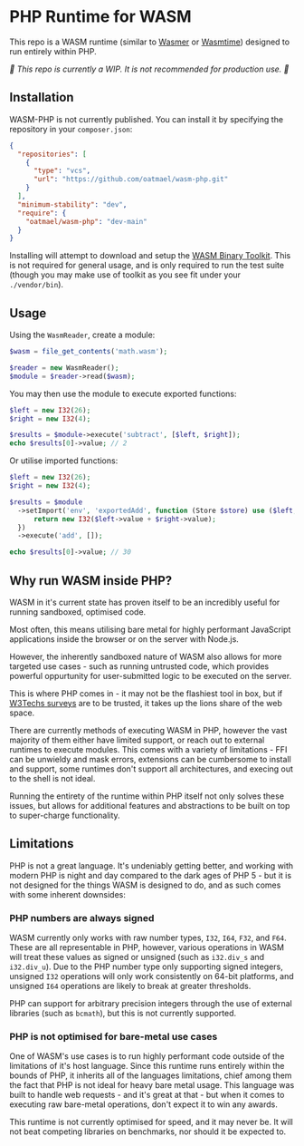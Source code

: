 # PHP Runtime for WASM
This repo is a WASM runtime (similar to [Wasmer](https://github.com/wasmerio/wasmer-php) or [Wasmtime](https://github.com/bytecodealliance/wasmtime)) designed to run entirely within PHP.

*🚧 This repo is currently a WIP. It is not recommended for production use. 🚧*

## Installation
WASM-PHP is not currently published. You can install it by specifying the repository in your `composer.json`:
```json
{
  "repositories": [
    {
      "type": "vcs",
      "url": "https://github.com/oatmael/wasm-php.git"
    }
  ],
  "minimum-stability": "dev",
  "require": {
    "oatmael/wasm-php": "dev-main"
  }
}
```

Installing will attempt to download and setup the [WASM Binary Toolkit](https://github.com/WebAssembly/wabt). This is not required for general usage, and is only required to run the test suite (though you may make use of toolkit as you see fit under your `./vendor/bin`).

## Usage
Using the `WasmReader`, create a module:

```php
$wasm = file_get_contents('math.wasm');

$reader = new WasmReader();
$module = $reader->read($wasm);
```

You may then use the module to execute exported functions:
```php
$left = new I32(26);
$right = new I32(4);

$results = $module->execute('subtract', [$left, $right]);
echo $results[0]->value; // 2
```

Or utilise imported functions:
```php
$left = new I32(26);
$right = new I32(4);

$results = $module
  ->setImport('env', 'exportedAdd', function (Store $store) use ($left, $right) {
      return new I32($left->value + $right->value);
  })
  ->execute('add', []);

echo $results[0]->value; // 30
```

## Why run WASM inside PHP?
WASM in it's current state has proven itself to be an incredibly useful for running sandboxed, optimised code.

Most often, this means utilising bare metal for highly performant JavaScript applications inside the browser or on the server with Node.js.

However, the inherently sandboxed nature of WASM also allows for more targeted use cases - such as running untrusted code, which provides powerful oppurtunity for user-submitted logic to be executed on the server.

This is where PHP comes in - it may not be the flashiest tool in box, but if [W3Techs surveys](https://w3techs.com/technologies/overview/programming_language) are to be trusted, it takes up the lions share of the web space.

There are currently methods of executing WASM in PHP, however the vast majority of them either have limited support, or reach out to external runtimes to execute modules. This comes with a variety of limitations - FFI can be unwieldy and mask errors, extensions can be cumbersome to install and support, some runtimes don't support all architectures, and execing out to the shell is not ideal.

Running the entirety of the runtime within PHP itself not only solves these issues, but allows for additional features and abstractions to be built on top to super-charge functionality.

## Limitations
PHP is not a great language. It's undeniably getting better, and working with modern PHP is night and day compared to the dark ages of PHP 5 - but it is not designed for the things WASM is designed to do, and as such comes with some inherent downsides:

### PHP numbers are always signed
WASM currently only works with raw number types, `I32`, `I64`, `F32`, and `F64`. These are all representable in PHP, however, various operations in WASM will treat these values as signed or unsigned (such as `i32.div_s` and `i32.div_u`). Due to the PHP number type only supporting signed integers, unsigned `I32` operations will only work consistently on 64-bit platforms, and unsigned `I64` operations are likely to break at greater thresholds.

PHP can support for arbitrary precision integers through the use of external libraries (such as `bcmath`), but this is not currently supported.

### PHP is not optimised for bare-metal use cases
One of WASM's use cases is to run highly performant code outside of the limitations of it's host language. Since this runtime runs entirely within the bounds of PHP, it inherits all of the languages limitations, chief among them the fact that PHP is not ideal for heavy bare metal usage. This language was built to handle web requests - and it's great at that - but when it comes to executing raw bare-metal operations, don't expect it to win any awards.

This runtime is not currently optimised for speed, and it may never be. It will not beat competing libraries on benchmarks, nor should it be expected to.


